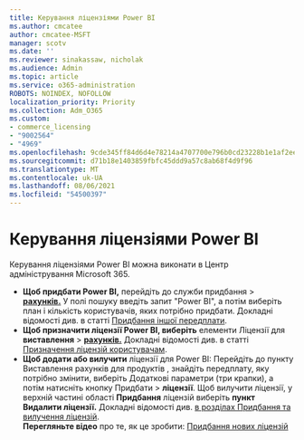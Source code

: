 ```yaml
---
title: Керування ліцензіями Power BI
ms.author: cmcatee
author: cmcatee-MSFT
manager: scotv
ms.date: ''
ms.reviewer: sinakassaw, nicholak
ms.audience: Admin
ms.topic: article
ms.service: o365-administration
ROBOTS: NOINDEX, NOFOLLOW
localization_priority: Priority
ms.collection: Adm_O365
ms.custom:
- commerce_licensing
- "9002564"
- "4969"
ms.openlocfilehash: 9cde345ff84d6d4e78214a4707700e796b0cd23228b1e1af2ee315ffd88b4fc6
ms.sourcegitcommit: d71b18e1403859fbfc45ddd9a57c8ab68f4d9f96
ms.translationtype: MT
ms.contentlocale: uk-UA
ms.lasthandoff: 08/06/2021
ms.locfileid: "54500397"
---
```

# <a name="power-bi-license-management"></a>Керування ліцензіями Power BI

Керування ліцензіями Power BI можна виконати в Центр адміністрування Microsoft 365.

- **Щоб придбати Power BI,** перейдіть до служби придбання  \> **[рахунків.](https://go.microsoft.com/fwlink/p/?linkid=868433)** У полі пошуку введіть запит "Power BI", а потім виберіть план і кількість користувачів, яких потрібно придбати. Докладні відомості див. в статті [Придбання іншої передплати](/microsoft-365/commerce/try-or-buy-microsoft-365#buy-a-different-subscription).
- **Щоб призначити ліцензії Power BI, виберіть** елементи Ліцензії для **виставлення**  >  **[рахунків.](https://go.microsoft.com/fwlink/p/?linkid=842264)** Докладні відомості див. в статті [Призначення ліцензій користувачам](/microsoft-365/admin/manage/assign-licenses-to-users).
- **Щоб додати або вилучити** ліцензії для Power BI: Перейдіть до пункту Виставлення рахунків для продуктів , знайдіть передплату, яку потрібно змінити, виберіть Додаткові параметри (три крапки), а потім натисніть кнопку Придбати  >  **[](https://go.microsoft.com/fwlink/p/?linkid=842054)** **ліцензії**.  Щоб вилучити ліцензії, у верхній частині області **Придбання** ліцензій виберіть **пункт Видалити ліцензії.** Докладні відомості див. [в розділах Придбання та вилучення ліцензій](/microsoft-365/commerce/licenses/buy-licenses).\
**Перегляньте відео** про те, як це зробити: [Придбання нових ліцензій](https://go.microsoft.com/fwlink/p/?linkid=2154857)